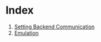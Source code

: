 # Index

1. [Setting Backend Communication](setting-backend.communication.md)
1. [Emulation](emulation.md)
